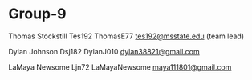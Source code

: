 # Group-9
Thomas Stockstill Tes192 ThomasE77 tes192@msstate.edu (team lead)  

Dylan Johnson     Dsj182  DylanJ010 dylan38821@gmail.com

LaMaya Newsome    Ljn72 LaMayaNewsome maya111801@gmail.com 
